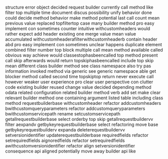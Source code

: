 structure error object decided request builder currently call method like filter top multiple time document discus possibility unify behavior done could decide method behavior make method potential last call count mean previous value replaced topfiltertop case many builder method pro easy implement con sometimes counter intuitive withcustomheaders would rather expect add header existing one merge value mean value accumulated withcustomheaderafilterwithcustomheaderb contain header abd pro easy implement con sometimes unclear happens duplicate element combined filter number top block multiple call mean method available called obvious way achieve would classestophasbeencalled top method present call skip afterwards would return topskiphasbeencalled include top skip mean different class builder method see class namespace also try pas information invoked method via generic see generic namespace able get blocker method called second time topskiptop return never execute call however weaker user experience pro clear user perspective con clutter code existing builder reused change value decided depending method odata related configuration related builder method verb add set make clear relevant builder method one containing argument listed table including class method requestbuilderbase withcustomheader refactor addcustomheaders bwithcustomqueryparameters refactor addcustomqueryparameters bwithcustomservicepath rename setcustomservicepath getallrequestbuilderbase select orderby top skip getallrequestbuildervv filter aexpandv getbykeyrequestbuilderbase select refactoring move base getbykeyrequestbuilderv expanda deleterequestbuildervv setversionidentifier updaterequestbuilderbase requiredfields refactor setrequiredfields aignoredfields refactor setrequiredfields awithcustomversionidentifier refactor align setversionidentifier consequence api aligned potentially move away builder api like